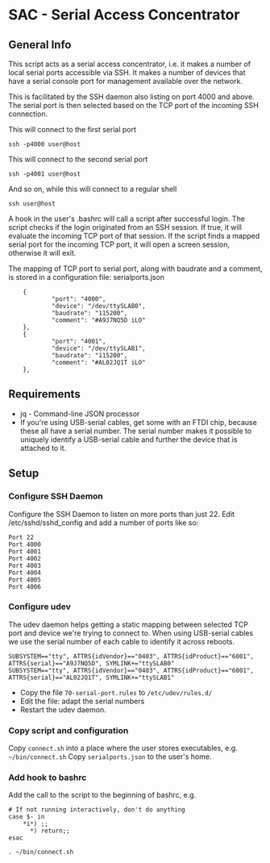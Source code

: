 # SAC - Serial Access Concentrator

## General Info
This script acts as a serial access concentrator, i.e. it makes a number of local serial ports accessible via SSH. It makes a number of devices that have a serial console port for management available over the network.

This is facilitated by the SSH daemon also listing on port 4000 and above.
The serial port is then selected based on the TCP port of the incoming SSH connection.

This will connect to the first serial port
```
ssh -p4000 user@host 
```
This will connect to the second serial port
```
ssh -p4001 user@host 
```
And so on, while this will connect to a regular shell
```
ssh user@host 
```

A hook in the user's .bashrc will call a script after successful login. The script checks if the login originated from an SSH session. If true, it will evaluate the incoming TCP port of that session. If the script finds a mapped serial port for the incoming TCP port, it will open a screen session, otherwise it will exit.

The mapping of TCP port to serial port, along with baudrate and a comment, is stored in a configuration file: serialports.json
```
	{
			"port": "4000",
			"device": "/dev/ttySLAB0",
			"baudrate": "115200",
			"comment": "#A9J7NQ5D iLO"
	},
	{
			"port": "4001",
			"device": "/dev/ttySLAB1",
			"baudrate": "115200",
			"comment": "#AL02JQ1T iLO"
	},
```

## Requirements
* jq - Command-line JSON processor
* If you're using USB-serial cables, get some with an FTDI chip, because these all have a serial number. The serial number makes it possible to uniquely identify a USB-serial cable and further the device that is attached to it.


## Setup


### Configure SSH Daemon
Configure the SSH Daemon to listen on more ports than just 22. Edit /etc/sshd/sshd_config and add a number of ports like so:
```
Port 22
Port 4000
Port 4001
Port 4002
Port 4003
Port 4004
Port 4005
Port 4006
```

### Configure udev
The udev daemon helps getting a static mapping between selected TCP port and device we're trying to connect to. When using USB-serial cables we use the serial number of each cable to identify it across reboots. 
```
SUBSYSTEM=="tty", ATTRS{idVendor}=="0403", ATTRS{idProduct}=="6001", ATTRS{serial}=="A9J7NQ5D", SYMLINK+="ttySLAB0"
SUBSYSTEM=="tty", ATTRS{idVendor}=="0403", ATTRS{idProduct}=="6001", ATTRS{serial}=="AL02JQ1T", SYMLINK+="ttySLAB1"
```
* Copy the file `70-serial-port.rules` to `/etc/udev/rules.d/`
* Edit the file: adapt the serial numbers
* Restart the udev daemon.

### Copy script and configuration
Copy `connect.sh` into a place where the user stores executables, e.g. `~/bin/connect.sh`
Copy `serialports.json` to the user's home.

### Add hook to bashrc
Add the call to the script to the beginning of bashrc, e.g.
```
# If not running interactively, don't do anything
case $- in
    *i*) ;;
      *) return;;
esac

. ~/bin/connect.sh
```


